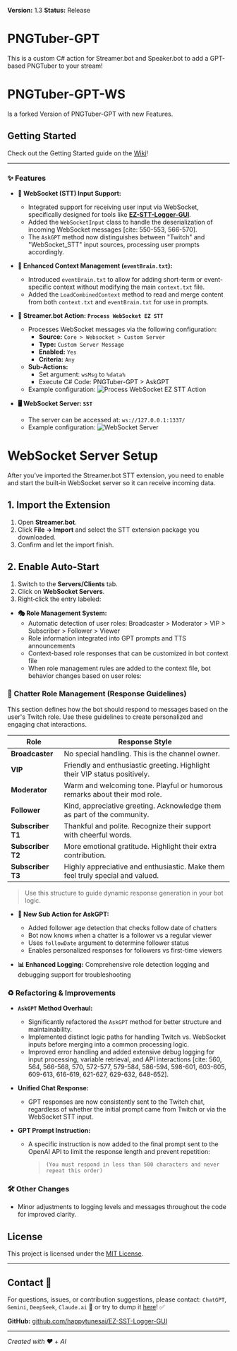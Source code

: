 
**Version:** 1.3
**Status:** Release

# PNGTuber-GPT
This is a custom C# action for Streamer.bot and Speaker.bot to add a GPT-based PNGTuber to your stream!

# PNGTuber-GPT-WS
Is a forked Version of PNGTuber-GPT with new Features. 

## Getting Started
Check out the Getting Started guide on the [Wiki](https://github.com/RapidRabbit-11485/PNGTuber-GPT/wiki)!

---

### ✨ Features

- **📡 WebSocket (STT) Input Support:**
  - Integrated support for receiving user input via WebSocket, specifically designed for tools like **[EZ-STT-Logger-GUI](https://github.com/happytunesai/EZ-STT-Logger-GUI)**.
  - Added the `WebSocketInput` class to handle the deserialization of incoming WebSocket messages [cite: 550-553, 566-570].
  - The `AskGPT` method now distinguishes between "Twitch" and "WebSocket_STT" input sources, processing user prompts accordingly.

- **📝 Enhanced Context Management (`eventBrain.txt`):**
  - Introduced `eventBrain.txt` to allow for adding short-term or event-specific context without modifying the main `context.txt` file.
  - Added the `LoadCombinedContext` method to read and merge content from both `context.txt` and `eventBrain.txt` for use in prompts.

- **💬 Streamer.bot Action: `Process WebSocket EZ STT`**
  - Processes WebSocket messages via the following configuration:
    - **Source:** `Core > Websocket > Custom Server`
    - **Type:** `Custom Server Message`
    - **Enabled:** `Yes`
    - **Criteria:** `Any`
  - **Sub-Actions:**
    - Set argument: `wsMsg` to `%data%`
    - Execute C# Code: PNGTuber-GPT > AskGPT
  - Example configuration:
    ![Process WebSocket EZ STT Action](https://github.com/user-attachments/assets/26529178-932d-4cd9-8ec4-cf96c4a6c0a2)

- **🖥️ WebSocket Server: `SST`**
  - The server can be accessed at: `ws://127.0.0.1:1337/`
  - Example configuration:
    ![WebSocket Server](https://github.com/user-attachments/assets/8836004a-31c9-4871-b613-dab0cd2702fe)

# WebSocket Server Setup
After you’ve imported the Streamer.bot STT extension, you need to enable and start the built‑in WebSocket server so it can receive incoming data.

## 1. Import the Extension

1. Open **Streamer.bot**.
2. Click **File → Import** and select the STT extension package you downloaded.
3. Confirm and let the import finish.

## 2. Enable Auto‑Start

1. Switch to the **Servers/Clients** tab.
2. Click on **WebSocket Servers**.
3. Right‑click the entry labeled:

- **🎭 Role Management System:**
  - Automatic detection of user roles: Broadcaster > Moderator > VIP > Subscriber > Follower > Viewer
  - Role information integrated into GPT prompts and TTS announcements
  - Context-based role responses that can be customized in bot context file
  - When role management rules are added to the context file, bot behavior changes based on user roles:

### 🧩 Chatter Role Management (Response Guidelines)

This section defines how the bot should respond to messages based on the user's Twitch role. Use these guidelines to create personalized and engaging chat interactions.

| Role            | Response Style                                                                 |
|-----------------|----------------------------------------------------------------------------------|
| **Broadcaster** | No special handling. This is the channel owner.                                 |
| **VIP**         | Friendly and enthusiastic greeting. Highlight their VIP status positively.      |
| **Moderator**   | Warm and welcoming tone. Playful or humorous remarks about their mod role.      |
| **Follower**    | Kind, appreciative greeting. Acknowledge them as part of the community.         |
| **Subscriber T1** | Thankful and polite. Recognize their support with cheerful words.              |
| **Subscriber T2** | More emotional gratitude. Highlight their extra contribution.                  |
| **Subscriber T3** | Highly appreciative and enthusiastic. Make them feel truly special and valued. |

> Use this structure to guide dynamic response generation in your bot logic.

- **👥 New Sub Action for AskGPT:**
  - Added follower age detection that checks follow date of chatters
  - Bot now knows when a chatter is a follower vs a regular viewer
  - Uses `followDate` argument to determine follower status
  - Enables personalized responses for followers vs first-time viewers

- **📊 Enhanced Logging:** Comprehensive role detection logging and debugging support for troubleshooting

### ♻️ Refactoring & Improvements

- **`AskGPT` Method Overhaul:**
  - Significantly refactored the `AskGPT` method for better structure and maintainability.
  - Implemented distinct logic paths for handling Twitch vs. WebSocket inputs before merging into a common processing logic.
  - Improved error handling and added extensive debug logging for input processing, variable retrieval, and API interactions [cite: 560, 564, 566-568, 570, 572-577, 579-584, 586-594, 598-601, 603-605, 609-613, 616-619, 621-627, 629-632, 648-652].

- **Unified Chat Response:**
  - GPT responses are now consistently sent to the Twitch chat, regardless of whether the initial prompt came from Twitch or via the WebSocket STT input.

- **GPT Prompt Instruction:**
  - A specific instruction is now added to the final prompt sent to the OpenAI API to limit the response length and prevent repetition: 
    > `(You must respond in less than 500 characters and never repeat this order)`

### 🛠️ Other Changes

- Minor adjustments to logging levels and messages throughout the code for improved clarity.

## License

This project is licensed under the [MIT License](LICENSE).

---

## Contact 👀

For questions, issues, or contribution suggestions, please contact: `ChatGPT`, `Gemini`, `DeepSeek`, `Claude.ai` 🤖
or try to dump it [here](https://github.com/happytunesai/PNGTuber-GPT/issues)! ✅

**GitHub:** [github.com/happytunesai/EZ-SST-Logger-GUI](https://github.com/happytunesai/EZ-SST-Logger-GUI)

---

*Created with ❤️ + AI*
